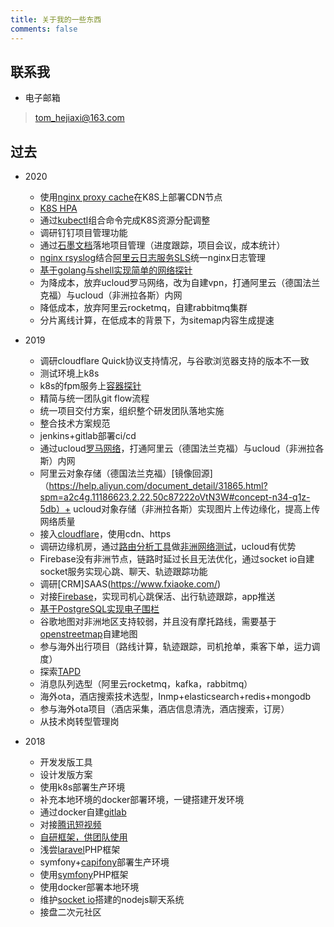 ```yaml
---
title: 关于我的一些东西
comments: false
---
```


联系我
----

* 电子邮箱 
> tom_hejiaxi@163.com

过去
----

* 2020
    * 使用[nginx proxy cache](http://nginx.org/en/docs/http/ngx_http_proxy_module.html#proxy_cache)在K8S上部署CDN节点
    * [K8S HPA](https://kubernetes.io/zh/docs/tasks/run-application/horizontal-pod-autoscale/)
    * 通过[kubectl](https://kubernetes.io/docs/reference/kubectl/overview/)组合命令完成K8S资源分配调整
    * 调研钉钉项目管理功能
    * 通过[石墨文档](https://shimo.im/sheets/PrDWgkwcGRYJdpTx/AGQY4)落地项目管理（进度跟踪，项目会议，成本统计）
    * [nginx rsyslog](https://github.com/xgoteam/docker/tree/master/openresty/1.13.6.2-rsyslog-centos7)结合[阿里云日志服务SLS](https://help.aliyun.com/document_detail/48932.html?spm=5176.10695662.1996646101.searchclickresult.49652c5a08LNAS)统一nginx日志管理
    * [基于golang与shell实现简单的网络探针](https://github.com/tomhjx/network-probe)
    * 为降成本，放弃ucloud罗马网络，改为自建vpn，打通阿里云（德国法兰克福）与ucloud（非洲拉各斯）内网
    * 降低成本，放弃阿里云rocketmq，自建rabbitmq集群
    * 分片离线计算，在低成本的背景下，为sitemap内容生成提速

* 2019
    * 调研cloudflare Quick协议支持情况，与谷歌浏览器支持的版本不一致
    * 测试环境上k8s
    * k8s的fpm服务上[容器探针](https://kubernetes.io/zh/docs/concepts/workloads/pods/pod-lifecycle/#%E5%AE%B9%E5%99%A8%E6%8E%A2%E9%92%88)
    * 精简与统一团队git flow流程
    * 统一项目交付方案，组织整个研发团队落地实施
    * 整合技术方案规范
    * jenkins+gitlab部署ci/cd
    * 通过ucloud[罗马网络](https://www.ucloud.cn/site/product/rome.html)，打通阿里云（德国法兰克福）与ucloud（非洲拉各斯）内网
    * 阿里云对象存储（德国法兰克福）[镜像回源]（https://help.aliyun.com/document_detail/31865.html?spm=a2c4g.11186623.2.22.50c87222oVtN3W#concept-n34-q1z-5db）+ ucloud对象存储（非洲拉各斯）实现图片上传边缘化，提高上传网络质量
    * 接入[cloudflare](ttps://www.cloudflare.com)，使用cdn、https
    * 调研边缘机房，通过[路由分析工具](https://www.ipip.net/)做[非洲网络测试](https://shimo.im/sheets/xH1PswEmO9UxEmfI/esmoi)，ucloud有优势
    * Firebase没有非洲节点，链路时延过长且无法优化，通过socket io自建socket服务实现心跳、聊天、轨迹跟踪功能
    * 调研[CRM]SAAS(https://www.fxiaoke.com/)
    * 对接[Firebase](https://firebase.google.com/)，实现司机心跳保活、出行轨迹跟踪，app推送
    * [基于PostgreSQL‎实现电子围栏](https://yq.aliyun.com/articles/700357)
    * 谷歌地图对非洲地区支持较弱，并且没有摩托路线，需要基于[openstreetmap](https://www.openstreetmap.org/#map=3/26.35/96.50)自建地图
    * 参与海外出行项目（路线计算，轨迹跟踪，司机抢单，乘客下单，运力调度）
    * 探索[TAPD](https://www.tapd.cn/)
    * 消息队列选型（阿里云rocketmq，kafka，rabbitmq）
    * 海外ota，酒店搜索技术选型，lnmp+elasticsearch+redis+mongodb
    * 参与海外ota项目（酒店采集，酒店信息清洗，酒店搜索，订房）
    * 从技术岗转型管理岗

* 2018
    * 开发发版工具
    * 设计发版方案
    * 使用k8s部署生产环境
    * 补充本地环境的docker部署环境，一键搭建开发环境
    * 通过docker自建[gitlab](https://about.gitlab.com/)
    * 对接[腾讯短视频](https://cloud.tencent.com/document/product/584)
    * [自研框架，供团队使用](https://github.com/tomhjx/sphp)
    * 浅尝[laravel](https://laravel.com/)PHP框架
    * symfony+[capifony](https://everzet.github.io/capifony/)部署生产环境
    * 使用[symfony](https://symfony.com/)PHP框架
    * 使用docker部署本地环境
    * 维护[socket io](https://socket.io/)搭建的nodejs聊天系统
    * 接盘二次元社区